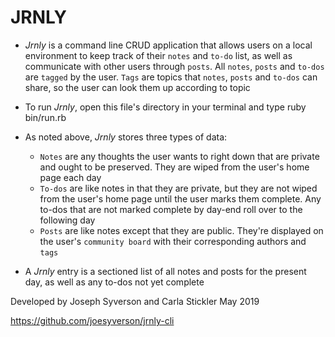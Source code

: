 # JRNLY

* *Jrnly* is a command line CRUD application that allows users on a local environment to keep track of their `notes` and `to-do` list, as well as communicate with other users through `posts`. All `notes`, `posts` and `to-dos` are `tagged` by the user. `Tags` are topics that `notes`, `posts` and `to-dos` can share, so the user can look them up according to topic

* To run *Jrnly*, open this file's directory in your terminal and type ruby bin/run.rb

* As noted above, *Jrnly* stores three types of data:
  - `Notes` are any thoughts the user wants to right down that are private and ought to be preserved. They are wiped from the user's home page each day
  - `To-dos` are like notes in that they are private, but they are not wiped from the user's home page until the user marks them complete. Any to-dos that are not marked complete by day-end roll over to the following day
  - `Posts` are like notes except that they are public. They're displayed on the user's `community board` with their corresponding authors and `tags`

* A *Jrnly* entry is a sectioned list of all notes and posts for the present day, as well as any to-dos not yet complete

Developed by Joseph Syverson and Carla Stickler
  May 2019

https://github.com/joesyverson/jrnly-cli
